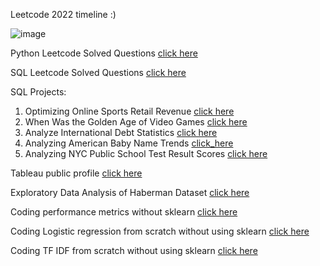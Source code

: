 Leetcode 2022 timeline :)

  ![image](https://user-images.githubusercontent.com/39691422/185666981-6f8a21f3-7395-4d7c-b220-8a6cfd688061.png)

  Python Leetcode Solved Questions [click here](https://github.com/dhananjay93/leetcode/tree/main/python)

  SQL Leetcode Solved Questions [click here](https://github.com/dhananjay93/leetcode/tree/main/sql)

SQL Projects:
  1. Optimizing Online Sports Retail Revenue [click here](https://github.com/dhananjay93/SQL-Projects/blob/main/Optimizing%20Online%20Sports%20Retail%20Revenue/notebook.ipynb)
  2. When Was the Golden Age of Video Games [click here](https://github.com/dhananjay93/SQL-Projects/blob/main/When%20Was%20the%20Golden%20Age%20of%20Video%20Games_/notebook.ipynb)
  3. Analyze International Debt Statistics [click here](https://github.com/dhananjay93/SQL-Projects/blob/main/Analyze%20International%20Debt%20Statistics/notebook.ipynb)
  4. Analyzing American Baby Name Trends [click_here](https://github.com/dhananjay93/SQL-Projects/blob/main/Analyzing%20American%20Baby%20Name%20Trends/notebook.ipynb)
  5. Analyzing NYC Public School Test Result Scores [click here](https://github.com/dhananjay93/SQL-Projects/blob/main/Analyzing%20NYC%20Public%20School%20Test%20Result%20Scores/notebook.ipynb)
  
Tableau public profile [click here](https://public.tableau.com/app/profile/dhananjay.hawal)

Exploratory Data Analysis of Haberman Dataset [click here](https://github.com/dhananjay93/Machine-Learning/blob/main/Haberman_Dataset.ipynb)

Coding performance metrics without sklearn [click here](https://github.com/dhananjay93/dhananjay93.github.io/blob/main/5_Performance_metrics_Instructions.ipynb)

Coding Logistic regression from scratch without using sklearn [click here](https://github.com/dhananjay93/Machine-Learning/blob/main/Logistic_Regression_from_Scratch.ipynb)

Coding TF IDF from scratch without using sklearn [click here](https://github.com/dhananjay93/Machine-Learning/blob/main/TF_IDF_from_Scratch.ipynb)

<style>
  .footer {
  display:none;
  }
</style>
